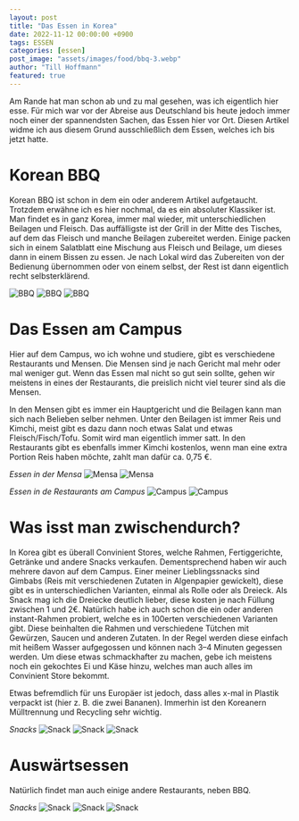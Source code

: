 ```yaml
---
layout: post
title: "Das Essen in Korea"
date: 2022-11-12 00:00:00 +0900
tags: ESSEN
categories: [essen]
post_image: "assets/images/food/bbq-3.webp"
author: "Till Hoffmann"
featured: true
---
```


Am Rande hat man schon ab und zu mal gesehen, was ich eigentlich hier esse. Für mich war vor der Abreise aus Deutschland bis heute jedoch immer noch einer der spannendsten Sachen, das Essen hier vor Ort. Diesen Artikel widme ich aus diesem Grund ausschließlich dem Essen, welches ich bis jetzt hatte.

# Korean BBQ
Korean BBQ ist schon in dem ein oder anderem Artikel aufgetaucht. Trotzdem erwähne ich es hier nochmal, da es ein absoluter Klassiker ist. Man findet es in ganz Korea, immer mal wieder, mit unterschiedlichen Beilagen und Fleisch. Das auffälligste ist der Grill in der Mitte des Tisches, auf dem das Fleisch und manche Beilagen zubereitet werden. Einige packen sich in einem Salatblatt eine Mischung aus Fleisch und Beilage, um dieses dann in einem Bissen zu essen. Je nach Lokal wird das Zubereiten von der Bedienung übernommen oder von einem selbst, der Rest ist dann eigentlich recht selbsterklärend.

<img alt="BBQ" src="assets/images/food/bbq-1.webp" class="img-fluid w-100"/>
<img alt="BBQ" src="assets/images/food/bbq-2.webp" class="img-fluid w-100"/>
<img alt="BBQ" src="assets/images/food/bbq-3.webp" class="img-fluid w-100"/>

# Das Essen am Campus
Hier auf dem Campus, wo ich wohne und studiere, gibt es verschiedene Restaurants und Mensen. Die Mensen sind je nach Gericht mal mehr oder mal weniger gut. Wenn das Essen mal nicht so gut sein sollte, gehen wir meistens in eines der Restaurants, die preislich nicht viel teurer sind als die Mensen.

In den Mensen gibt es immer ein Hauptgericht und die Beilagen kann man sich nach Belieben selber nehmen. Unter den Beilagen ist immer Reis und Kimchi, meist gibt es dazu dann noch etwas Salat und etwas Fleisch/Fisch/Tofu. Somit wird man eigentlich immer satt. In den Restaurants gibt es ebenfalls immer Kimchi kostenlos, wenn man eine extra Portion Reis haben möchte, zahlt man dafür ca. 0,75 €.

*Essen in der Mensa*
<img alt="Mensa" src="assets/images/food/cafeteria-1.webp" class="img-fluid w-100"/>
<img alt="Mensa" src="assets/images/food/cafeteria-2.webp" class="img-fluid w-100"/>

*Essen in de Restaurants am Campus*
<img alt="Campus" src="assets/images/food/campus-1.webp" class="img-fluid w-100"/>
<img alt="Campus" src="assets/images/food/campus-2.webp" class="img-fluid w-100"/>

# Was isst man zwischendurch?
In Korea gibt es überall Convinient Stores, welche Rahmen, Fertiggerichte, Getränke und andere Snacks verkaufen. Dementsprechend haben wir auch mehrere davon auf dem Campus. Einer meiner Lieblingssnacks sind Gimbabs (Reis mit verschiedenen Zutaten in Algenpapier gewickelt), diese gibt es in unterschiedlichen Varianten, einmal als Rolle oder als Dreieck. Als Snack mag ich die Dreiecke deutlich lieber, diese kosten je nach Füllung zwischen 1 und 2€. Natürlich habe ich auch schon die ein oder anderen instant-Rahmen probiert, welche es in 100erten verschiedenen Varianten gibt. Diese beinhalten die Rahmen und verschiedene Tütchen mit Gewürzen, Saucen und anderen Zutaten. In der Regel werden diese einfach mit heißem Wasser aufgegossen und können nach 3–4 Minuten gegessen werden. Um diese etwas schmackhafter zu machen, gebe ich meistens noch ein gekochtes Ei und Käse hinzu, welches man auch alles im Convinient Store bekommt.

Etwas befremdlich für uns Europäer ist jedoch, dass alles x-mal in Plastik verpackt ist (hier z. B. die zwei Bananen). Immerhin ist den Koreanern Mülltrennung und Recycling sehr wichtig.

*Snacks*
<img alt="Snack" src="assets/images/food/snack-1.webp" class="img-fluid w-100"/>
<img alt="Snack" src="assets/images/food/snack-2.webp" class="img-fluid w-100"/>
<img alt="Snack" src="assets/images/food/snack-3.webp" class="img-fluid w-100"/>

# Auswärtsessen
Natürlich findet man auch einige andere Restaurants, neben BBQ.

*Snacks*
<img alt="Snack" src="assets/images/food/rest-1.webp" class="img-fluid w-100"/>
<img alt="Snack" src="assets/images/food/rest-2.webp" class="img-fluid w-100"/>
<img alt="Snack" src="assets/images/food/rest-3.webp" class="img-fluid w-100"/>
